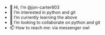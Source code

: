 - 👋 Hi, I’m @jon-carter603
- 👀 I’m interested in python and git
- 🌱 I’m currently learning the above
- 💞️ I’m looking to collaborate on python and git
- 📫 How to reach me: via messenger owl

<!---
jon-carter603/jon-carter603 is a ✨ special ✨ repository because its `README.md` (this file) appears on your GitHub profile.
You can click the Preview link to take a look at your changes.
--->
